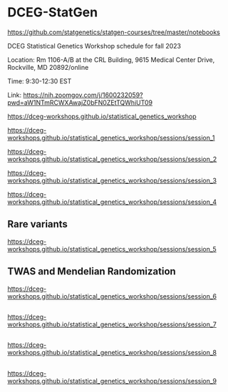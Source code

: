 # DCEG-StatGen

https://github.com/statgenetics/statgen-courses/tree/master/notebooks

DCEG Statistical Genetics Workshop schedule for fall 2023

Location: Rm 1106-A/B at the CRL Building, 9615 Medical Center Drive, Rockville, MD 20892/online

Time: 9:30-12:30 EST

Link: https://nih.zoomgov.com/j/1600232059?pwd=aW1NTmRCWXAwajZ0bFN0ZEtTQWhiUT09

https://dceg-workshops.github.io/statistical_genetics_workshop

https://dceg-workshops.github.io/statistical_genetics_workshop/sessions/session_1

https://dceg-workshops.github.io/statistical_genetics_workshop/sessions/session_2

https://dceg-workshops.github.io/statistical_genetics_workshop/sessions/session_3

https://dceg-workshops.github.io/statistical_genetics_workshop/sessions/session_4

## Rare variants
https://dceg-workshops.github.io/statistical_genetics_workshop/sessions/session_5

## TWAS and Mendelian Randomization
https://dceg-workshops.github.io/statistical_genetics_workshop/sessions/session_6

##
https://dceg-workshops.github.io/statistical_genetics_workshop/sessions/session_7

##
https://dceg-workshops.github.io/statistical_genetics_workshop/sessions/session_8

##
https://dceg-workshops.github.io/statistical_genetics_workshop/sessions/session_9
